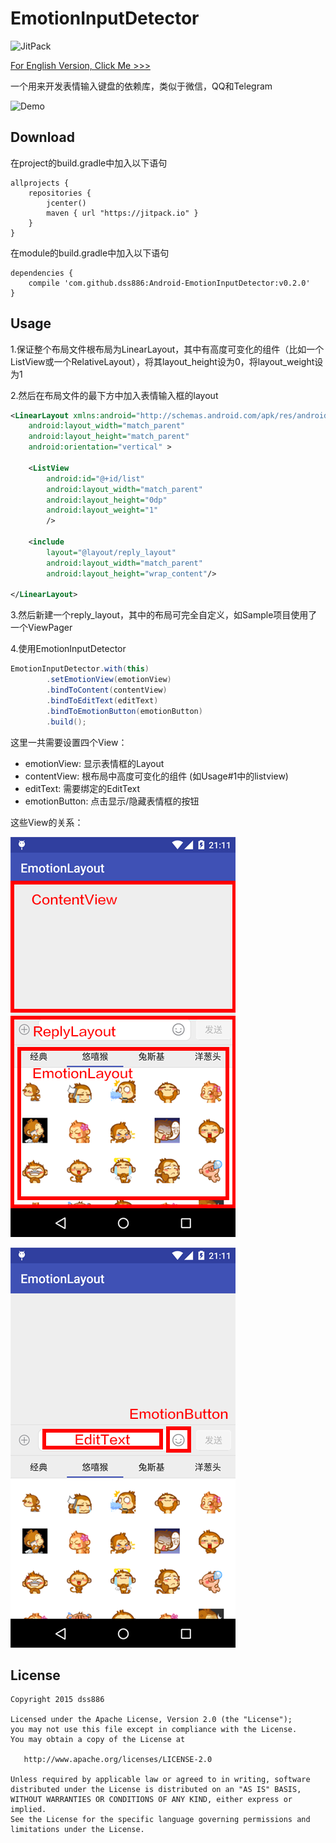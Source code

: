 # EmotionInputDetector

![JitPack](https://img.shields.io/github/release/dss886/Android-EmotionInputDetector.svg?label=JitPack)

[For English Version, Click Me >>>](/README_en.md)

一个用来开发表情输入键盘的依赖库，类似于微信，QQ和Telegram

![Demo](/01.gif)

## Download

在project的build.gradle中加入以下语句

~~~
allprojects {
	repositories {
		jcenter()
		maven { url "https://jitpack.io" }
	}
}
~~~

在module的build.gradle中加入以下语句

~~~
dependencies {
	compile 'com.github.dss886:Android-EmotionInputDetector:v0.2.0'
}
~~~

## Usage

1.保证整个布局文件根布局为LinearLayout，其中有高度可变化的组件（比如一个ListView或一个RelativeLayout），将其layout_height设为0，将layout_weight设为1

2.然后在布局文件的最下方中加入表情输入框的layout

~~~xml
<LinearLayout xmlns:android="http://schemas.android.com/apk/res/android"
    android:layout_width="match_parent"
    android:layout_height="match_parent"
    android:orientation="vertical" >

    <ListView
        android:id="@+id/list"
        android:layout_width="match_parent"
        android:layout_height="0dp"
        android:layout_weight="1"
        />

    <include
		layout="@layout/reply_layout"
		android:layout_width="match_parent"
		android:layout_height="wrap_content"/>

</LinearLayout>
~~~

3.然后新建一个reply_layout，其中的布局可完全自定义，如Sample项目使用了一个ViewPager

4.使用EmotionInputDetector

~~~java
EmotionInputDetector.with(this)
	    .setEmotionView(emotionView)
	    .bindToContent(contentView)
	    .bindToEditText(editText)
	    .bindToEmotionButton(emotionButton)
	    .build();
~~~

这里一共需要设置四个View：

- emotionView: 显示表情框的Layout
- contentView: 根布局中高度可变化的组件 (如Usage#1中的listview)
- editText: 需要绑定的EditText
- emotionButton: 点击显示/隐藏表情框的按钮

这些View的关系：

![](/01.png)

![](/02.png)

## License

~~~
Copyright 2015 dss886

Licensed under the Apache License, Version 2.0 (the "License");
you may not use this file except in compliance with the License.
You may obtain a copy of the License at

   http://www.apache.org/licenses/LICENSE-2.0

Unless required by applicable law or agreed to in writing, software
distributed under the License is distributed on an "AS IS" BASIS,
WITHOUT WARRANTIES OR CONDITIONS OF ANY KIND, either express or implied.
See the License for the specific language governing permissions and
limitations under the License.
~~~
